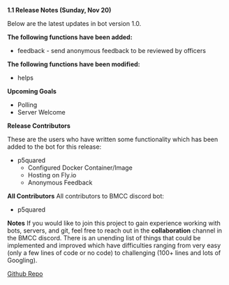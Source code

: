 **1.1 Release Notes (Sunday, Nov 20)**

Below are the latest updates in bot version 1.0.


**The following functions have been added:**
* feedback - send anonymous feedback to be reviewed by officers


**The following functions have been modified:**

* helps

**Upcoming Goals**
* Polling
* Server Welcome

**Release Contributors**

These are the users who have written some functionality which has been added to the bot for this release:
* p5quared
  * Configured Docker Container/Image
  * Hosting on Fly.io
  * Anonymous Feedback

**All Contributors**
All contributors to BMCC discord bot:
* p5quared

**Notes**
If you would like to join this project to gain experience working with bots, servers, and git, feel free to reach out in the **collaboration** channel in the BMCC discord.
There is an unending list of things that could be implemented and improved which have difficulties ranging from very easy (only a few lines of code or no code)
to challenging (100+ lines and lots of Googling).

[Github Repo](https://github.com/p5quared/discord-bot/)
